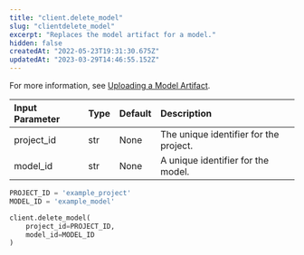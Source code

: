```yaml
---
title: "client.delete_model"
slug: "clientdelete_model"
excerpt: "Replaces the model artifact for a model."
hidden: false
createdAt: "2022-05-23T19:31:30.675Z"
updatedAt: "2023-03-29T14:46:55.152Z"
---
```

For more information, see [Uploading a Model Artifact](doc:uploading-a-model-artifact).

| Input Parameter | Type | Default | Description                            |
| :-------------- | :--- | :------ | :------------------------------------- |
| project_id      | str  | None    | The unique identifier for the project. |
| model_id        | str  | None    | A unique identifier for the model.     |



```python Usage
PROJECT_ID = 'example_project'
MODEL_ID = 'example_model'

client.delete_model(
    project_id=PROJECT_ID,
    model_id=MODEL_ID
)
```
